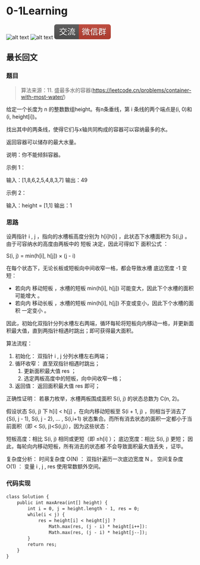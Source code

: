 # 0-1Learning

![alt text](../../static/common/svg/luoxiaosheng.svg "公众号")
![alt text](../../static/common/svg/luoxiaosheng_learning.svg "学习")
![alt text](../../static/common/svg/luoxiaosheng_wechat.svg "微信")


## 最长回文

### 题目
> 算法来源：11. 盛最多水的容器(https://leetcode.cn/problems/container-with-most-water/)

给定一个长度为 n 的整数数组height。有n条垂线，第 i 条线的两个端点是(i, 0)和(i, height[i])。

找出其中的两条线，使得它们与x轴共同构成的容器可以容纳最多的水。

返回容器可以储存的最大水量。

说明：你不能倾斜容器。

示例 1：

输入：[1,8,6,2,5,4,8,3,7]
输出：49

示例 2：

输入：height = [1,1]
输出：1

### 思路
设两指针 i , j ，指向的水槽板高度分别为 h[i]h[i]  ，此状态下水槽面积为 S(i,j) 。由于可容纳水的高度由两板中的 短板 决定，因此可得如下 面积公式 ：

S(i, j) = min(h[i], h[j]) × (j - i)

在每个状态下，无论长板或短板向中间收窄一格，都会导致水槽 底边宽度 -1 变短：

- 若向内 移动短板 ，水槽的短板 min(h[i], h[j]) 可能变大，因此下个水槽的面积 可能增大 。
- 若向内 移动长板 ，水槽的短板 min(h[i], h[j]) 不变或变小，因此下个水槽的面积 一定变小 。

因此，初始化双指针分列水槽左右两端，循环每轮将短板向内移动一格，并更新面积最大值，直到两指针相遇时跳出；即可获得最大面积。

算法流程：
1. 初始化： 双指针 i , j 分列水槽左右两端；
2. 循环收窄： 直至双指针相遇时跳出；
   1. 更新面积最大值 res ；
   2. 选定两板高度中的短板，向中间收窄一格；
3. 返回值： 返回面积最大值 res 即可；
   
正确性证明：
若暴力枚举，水槽两板围成面积 S(i, j) 的状态总数为 C(n, 2)。

假设状态 S(i, j) 下 h[i] < h[j] ，在向内移动短板至 S(i + 1, j) ，则相当于消去了 {S(i, j - 1), S(i, j - 2), ... , S(i,i+1) 状态集合。而所有消去状态的面积一定都小于当前面积（即 < S(i, j)<S(i,j)），因为这些状态：

短板高度：相比 S(i, j) 相同或更短（即 ≤h[i] ）；
底边宽度：相比 S(i, j) 更短；
因此，每轮向内移动短板，所有消去的状态都 不会导致面积最大值丢失 ，证毕。

复杂度分析：
时间复杂度 O(N) ： 双指针遍历一次底边宽度 N 。
空间复杂度 O(1) ： 变量 i , j , res 使用常数额外空间。


### 代码实现
```
class Solution {
    public int maxArea(int[] height) {
        int i = 0, j = height.length - 1, res = 0;
        while(i < j) {
            res = height[i] < height[j] ? 
                Math.max(res, (j - i) * height[i++]): 
                Math.max(res, (j - i) * height[j--]); 
        }
        return res;
    }
}
```